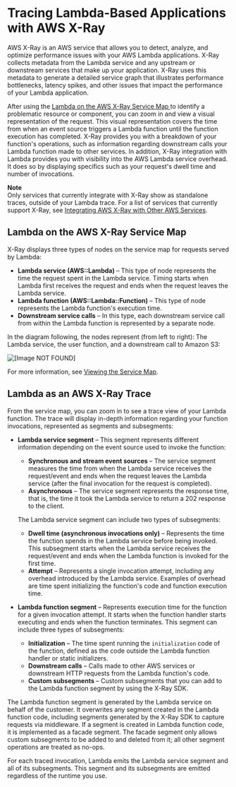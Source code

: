 # Tracing Lambda\-Based Applications with AWS X\-Ray<a name="using-x-ray"></a>

AWS X\-Ray is an AWS service that allows you to detect, analyze, and optimize performance issues with your AWS Lambda applications\. X\-Ray collects metadata from the Lambda service and any upstream or downstream services that make up your application\. X\-Ray uses this metadata to generate a detailed service graph that illustrates performance bottlenecks, latency spikes, and other issues that impact the performance of your Lambda application\. 

After using the [Lambda on the AWS X\-Ray Service Map ](#lambda-service-map)to identify a problematic resource or component, you can zoom in and view a visual representation of the request\. This visual representation covers the time from when an event source triggers a Lambda function until the function execution has completed\. X\-Ray provides you with a breakdown of your function's operations, such as information regarding downstream calls your Lambda function made to other services\. In addition, X\-Ray integration with Lambda provides you with visibility into the AWS Lambda service overhead\. It does so by displaying specifics such as your request's dwell time and number of invocations\. 

**Note**  
Only services that currently integrate with X\-Ray show as standalone traces, outside of your Lambda trace\. For a list of services that currently support X\-Ray, see [Integrating AWS X\-Ray with Other AWS Services](https://docs.aws.amazon.com/xray/latest/devguide/xray-services.html)\.

## Lambda on the AWS X\-Ray Service Map<a name="lambda-service-map"></a>

X\-Ray displays three types of nodes on the service map for requests served by Lambda:
+ **Lambda service \(AWS::Lambda\)** – This type of node represents the time the request spent in the Lambda service\. Timing starts when Lambda first receives the request and ends when the request leaves the Lambda service\.
+ **Lambda function \(AWS::Lambda::Function\)** – This type of node represents the Lambda function's execution time\.
+ **Downstream service calls** – In this type, each downstream service call from within the Lambda function is represented by a separate node\. 

In the diagram following, the nodes represent \(from left to right\): The Lambda service, the user function, and a downstream call to Amazon S3:

![\[Image NOT FOUND\]](http://docs.aws.amazon.com/lambda/latest/dg/images/Tracing-S3.png)

For more information, see [Viewing the Service Map](https://docs.aws.amazon.com/xray/latest/devguide/xray-console.html)\.

## Lambda as an AWS X\-Ray Trace<a name="lambda-request"></a>

From the service map, you can zoom in to see a trace view of your Lambda function\. The trace will display in\-depth information regarding your function invocations, represented as segments and subsegments:
+ **Lambda service segment** – This segment represents different information depending on the event source used to invoke the function:
  + **Synchronous and stream event sources** – The service segment measures the time from when the Lambda service receives the request/event and ends when the request leaves the Lambda service \(after the final invocation for the request is completed\)\.
  + **Asynchronous** – The service segment represents the response time, that is, the time it took the Lambda service to return a 202 response to the client\.

  The Lambda service segment can include two types of subsegments:
  + **Dwell time \(asynchronous invocations only\)** – Represents the time the function spends in the Lambda service before being invoked\. This subsegment starts when the Lambda service receives the request/event and ends when the Lambda function is invoked for the first time\.
  + **Attempt** – Represents a single invocation attempt, including any overhead introduced by the Lambda service\. Examples of overhead are time spent initializing the function's code and function execution time\.
+ **Lambda function segment** – Represents execution time for the function for a given invocation attempt\. It starts when the function handler starts executing and ends when the function terminates\. This segment can include three types of subsegments:
  + **Initialization** – The time spent running the `initialization` code of the function, defined as the code outside the Lambda function handler or static initializers\.
  + **Downstream calls** – Calls made to other AWS services or downstream HTTP requests from the Lambda function's code\.
  + **Custom subsegments** – Custom subsegments that you can add to the Lambda function segment by using the X\-Ray SDK\. 

The Lambda function segment is generated by the Lambda service on behalf of the customer\. It overwrites any segment created in the Lambda function code, including segments generated by the X\-Ray SDK to capture requests via middleware\. If a segment is created in Lambda function code, it is implemented as a facade segment\. The facade segment only allows custom subsegments to be added to and deleted from it; all other segment operations are treated as no\-ops\.

For each traced invocation, Lambda emits the Lambda service segment and all of its subsegments\. This segment and its subsegments are emitted regardless of the runtime you use\. 